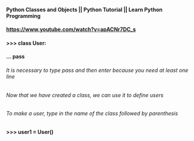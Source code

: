 #### Python Classes and Objects || Python Tutorial || Learn Python Programming
#### https://www.youtube.com/watch?v=apACNr7DC_s

#### >>> class User:
#### ... pass

###### It is necessary to type pass and then enter because you need at least one line
###### Now that we have created a class, we can use it to define users
###### To make a user, type in the name of the class followed by parenthesis
#### >>> user1 = User()


